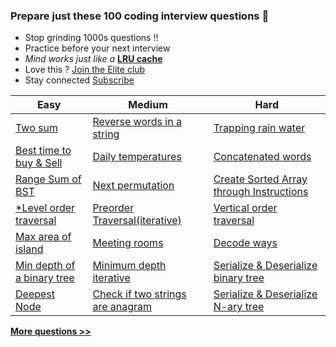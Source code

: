 ### Prepare just these 100 coding interview questions &#x1F4D6;

- Stop grinding 1000s questions !!
- Practice before your next interview
- *Mind works just like a* <a href="https://www.geeksforgeeks.org/lru-cache-implementation" target="_blank">**LRU cache**</a>
- Love this ? [Join the Elite club](/publish)
- Stay connected <a href="https://www.youtube.com/c/InterviewDose" target="_blank">Subscribe</a>

<table class="table">
  <thead>
    <tr>
      <th scope="col">Easy</th>
      <th scope="col">Medium</th>
      <th scope="col">Hard</th>
    </tr>
  </thead>
  <tbody>
  <tr>
      <td><a href="https://youtube.com/embed/7NLjV3rIfKQ" target="_blank">Two sum</a></td>
      <td><a href="https://youtube.com/embed/RgYLxtlkKo8" target="_blank">Reverse words in a string</a></td>
    <td><a href="https://youtube.com/embed/lthRF-FN7R0?start=13" target="_blank">Trapping rain water</a></td>
    </tr>
    <tr>
      <td><a href="https://youtube.com/embed/23PIu2qUWNg" target="_blank">Best time to buy & Sell</a></td>
      <td><a href="https://youtube.com/embed/cQRBzejYzEo" target="_blank">Daily temperatures</a></td>
      <td><a href="https://youtube.com/embed/PY1LSBx-cNs" target="_blank">Concatenated words</a></td>
    </tr>
    <tr>
      <td><a href="https://youtube.com/embed/vh1AciQLF5w" target="_blank">Range Sum of BST</a>
        <a href="/articles/engineering/ds/binary_trees" style="backgroound">
          <i class="fa-regular fa-note-sticky" style="color: black;"></i>
        </a>
      </td>
      <td><a href="https://youtube.com/embed/DfDep1TtzeE" target="_blank">Next permutation</a></td>
      <td><a href="https://youtube.com/embed/5PoVGnbju0Y" target="_blank">Create Sorted Array through Instructions</a></td>
    </tr>
    <tr>
      <td><a href="https://youtube.com/embed/9hGwYdjcfRU" target="_blank">*Level order traversal</a>
      <a href="/articles/engineering/ds/binary_trees" style="backgroound">
          <i class="fa-regular fa-note-sticky" style="color: black;"></i>
      </a>
      </td>
      <td><a href="https://youtube.com/embed/HkEUD60fNhI" target="_blank">Preorder Traversal(iterative)</a></td>
      <td><a href="https://youtube.com/embed/x6oAGPNqGzY" target="_blank">Vertical order traversal</a>
        <a href="/articles/engineering/ds/binary_trees" style="backgroound">
          <i class="fa-regular fa-note-sticky" style="color: black;"></i>
        </a>
      </td>
    </tr>
    <tr>
      <td><a href="https://youtube.com/embed/74Mln2rZO30" target="_blank">Max area of island</a></td>
      <td><a href="https://youtube.com/embed/vjMMBIfvXxI" target="_blank">Meeting rooms</a></td>
      <td><a href="https://youtube.com/embed/8KGSnEQ9s8Q" target="_blank">Decode ways</a></td>
    </tr>
    <tr>
      <td><a href="https://youtube.com/embed/JrrPcXix8zo?start=11" target="_blank">Min depth of a binary tree</a>
      <a href="/articles/engineering/ds/binary_trees" style="backgroound">
          <i class="fa-regular fa-note-sticky" style="color: black;"></i>
        </a>
      </td>
      <td><a href="https://youtube.com/embed/-K8MyVUBnQQ?start=210" target="_blank">Minimum depth iterative</a></td>
      <td><a href="https://youtube.com/embed/EIfDP5GH7Vs" target="_blank">Serialize & Deserialize binary tree</a></td>
    </tr>
    <tr>
      <td><a href="https://youtube.com/embed/SJC0DN93EU0" target="_blank">Deepest Node</a></td>
      <td><a href="https://youtube.com/embed/4RCk18Y4zZw" target="_blank">Check if two strings are anagram</a></td>
      <td><a href="https://youtube.com/embed/u0J17e8477U" target="_blank">Serialize & Deserialize N-ary tree</a></td>
    </tr>
  </tbody>
</table>

[**More questions >>**](/questions)
